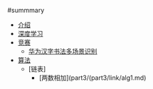 #summmary


* [介绍](README.md)
* [深度学习](part1/README.md)
* [竞赛](part2/README.md)
    * [华为汉字书法多场景识别](part2/game.md)
* [算法](part3/README.md)
    * [链表]
        * [两数相加](part3/(part3/link/alg1.md)